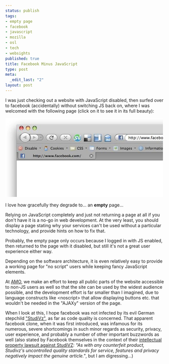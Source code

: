 ```yaml
--- 
status: publish
tags: 
- empty page
- facebook
- javascript
- mozilla
- osl
- tech
- websights
published: true
title: Facebook Minus JavaScript
type: post
meta: 
  _edit_last: "2"
layout: post
---
```

I was just checking out a website with JavaScript disabled, then surfed over to facebook (accidentally) without switching JS back on, where I was welcomed with the following page (click on it to see it in its full beauty):

<a href="/media/wp/2008/08/facebook-no-javascript.jpg"><img src="/media/wp/2008/08/facebook-no-javascript-small.jpg" alt="" title="Facebook with JavaScript disabled" width="500" height="250" class="alignnone size-full wp-image-1448" /></a>

I love how gracefully they degrade to... an <strong>empty</strong> page...

Relying on JavaScript completely and just not returning a page at all if you don't have it is a no-go in web development. At the very least, you should display a page stating why your services can't be used without a particular technology, and provide hints on how to fix that.

Probably, the empty page only occurs because I logged in with JS enabled, then returned to the page with it disabled, but still it's not a great user experience either way.

Depending on the software architecture, it is even relatively easy to provide a working page for "no script" users while keeping fancy JavaScript elements.

At <a href="http://addons.mozilla.org">AMO</a>, we make an effort to keep all public parts of the website accessible to non-JS users as well so that the site can be used by the widest audience possible, and the development effort is far smaller than I imagined, due to language constructs like &lt;noscript&gt; that allow displaying buttons etc. that wouldn't be needed in the "AJAXy" version of the page.

When I look at this, I hope facebook was not infected by its evil German stepchild <a href="http://en.wikipedia.org/wiki/StudiVZ">"StudiVz"</a>, as far as code quality is concerned. That apparent facebook clone, when it was first introduced, was infamous for its numerous, severe shortcomings in such minor regards as security, privacy, user experience, and probably a number of other important buzzwords as well (also stated by Facebook themselves in the context of their <a href="http://news.bbc.co.uk/2/hi/business/7516821.stm">intellectual property lawsuit against StudiVZ</a>: <em>"As with any counterfeit product, Studivz's uncontrolled quality standards for service, features and privacy negatively impact the genuine article."</em>, but I am digressing...)
